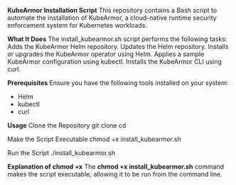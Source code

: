 **KubeArmor Installation Script**
This repository contains a Bash script to automate the installation of KubeArmor, a cloud-native runtime security enforcement system for Kubernetes workloads.

**What It Does**
The install_kubearmor.sh script performs the following tasks:
Adds the KubeArmor Helm repository.
Updates the Helm repository.
Installs or upgrades the KubeArmor operator using Helm.
Applies a sample KubeArmor configuration using kubectl.
Installs the KubeArmor CLI using curl.

**Prerequisites**
Ensure you have the following tools installed on your system:
* Helm
* kubectl
* curl

**Usage**
Clone the Repository
git clone <repository-url>cd <repository-directory>

Make the Script Executable
chmod +x install_kubearmor.sh

Run the Script
./install_kubearmor.sh

**Explanation of chmod +x**
The **chmod +x install_kubearmor.sh** command makes the script executable, allowing it to be run from the command line.
